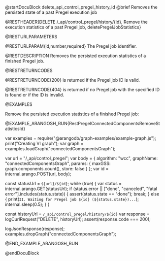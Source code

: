 @startDocuBlock delete_api_control_pregel_history_id
@brief Removes the persisted state of a past Pregel execution job

@RESTHEADER{DELETE /_api/control_pregel/history/{id}, Remove the execution statistics of a past Pregel job, deletePregelJobStatistics}

@RESTURLPARAMETERS

@RESTURLPARAM{id,number,required}
The Pregel job identifier.

@RESTDESCRIPTION
Removes the persisted execution statistics of a finished Pregel job.

@RESTRETURNCODES

@RESTRETURNCODE{200}
is returned if the Pregel job ID is valid.

@RESTRETURNCODE{404}
is returned if no Pregel job with the specified ID is found or if the ID
is invalid.

@EXAMPLES

Remove the persisted execution statistics of a finished Pregel job:

@EXAMPLE_ARANGOSH_RUN{RestPregelConnectedComponentsRemoveStatisticsId}

var examples = require("@arangodb/graph-examples/example-graph.js");
print("Creating VI graph");
var graph = examples.loadGraph("connectedComponentsGraph");

var url = "/_api/control_pregel";
var body = {
algorithm: "wcc",
graphName: "connectedComponentsGraph",
params: {
maxGSS: graph.components.count(),
store: false
}
  };
  var id = internal.arango.POST(url, body);

  const statusUrl = `${url}/${id}`;
  while (true) {
    var status = internal.arango.GET(statusUrl);
    if (status.error || ["done", "canceled", "fatal error"].includes(status.state)) {
      assert(status.state == "done");
      break;
    } else {
      print(`II. Waiting for Pregel job ${id} (${status.state})...`);
      internal.sleep(0.5);
    }
  }

  const historyUrl = `/_api/control_pregel/history/${id}`
  var response = logCurlRequest("DELETE", historyUrl);
  assert(response.code === 200);

  logJsonResponse(response);
  examples.dropGraph("connectedComponentsGraph");

@END_EXAMPLE_ARANGOSH_RUN

@endDocuBlock

